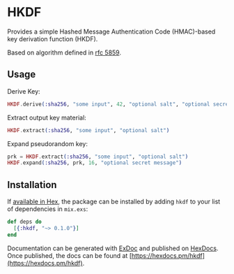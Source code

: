 # HKDF

Provides a simple Hashed Message Authentication Code (HMAC)-based
key derivation function (HKDF).

Based on algorithm defined in [rfc 5859](https://tools.ietf.org/html/rfc5869).

## Usage

Derive Key:
```elixir
HKDF.derive(:sha256, "some input", 42, "optional salt", "optional secret message")
```

Extract output key material:
```elixir
HKDF.extract(:sha256, "some input", "optional salt")
```

Expand pseudorandom key:
```elixir
prk = HKDF.extract(:sha256, "some input", "optional salt")
HKDF.expand(:sha256, prk, 16, "optional secret message")
```

## Installation

If [available in Hex](https://hex.pm/docs/publish), the package can be installed
by adding `hkdf` to your list of dependencies in `mix.exs`:

```elixir
def deps do
  [{:hkdf, "~> 0.1.0"}]
end
```

Documentation can be generated with [ExDoc](https://github.com/elixir-lang/ex_doc)
and published on [HexDocs](https://hexdocs.pm). Once published, the docs can
be found at [https://hexdocs.pm/hkdf](https://hexdocs.pm/hkdf).
